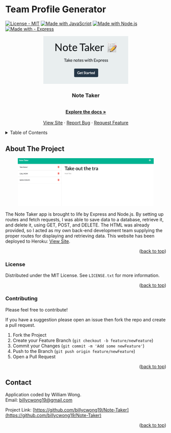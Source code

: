 <div id="top"></div>
<!-- readme has snippets from https://github.com/othneildrew/Best-README-Template -->
<!-- badges are by the wonderful https://michaelcurrin.github.io/badge-generator/#/ -->

# Team Profile Generator
<a id="top" href="#license"><img src="https://img.shields.io/badge/License-MIT-2ea44f" alt="License - MIT"></a>
[![Made with JavaScript](https://img.shields.io/badge/Made_with-JavaScript-blue?logo=javascript&logoColor=white)](https://www.javascript.com/ "Go to JavaScript homepage")
[![Made with Node.js](https://img.shields.io/badge/Node.js->=12-blue?logo=node.js&logoColor=white)](https://nodejs.org "Go to Node.js homepage")
[![Made with - Express](https://img.shields.io/badge/Made_with-Express-2ea44f?logo=%23000000)](https://expressjs.com)


<div align="center">
    <img src="images/notetaker.png" alt="Logo" height="150">
  <p align="center">
    <h3>Note Taker</h3>
    <br />
    <a href="https://github.com/billycwong19/Note-Taker"><strong>Explore the docs »</strong></a>
    <br />
    <br />
    <a href="https://note-taker-thing.herokuapp.com">View Site</a>
    ·
    <a href="https://github.com/billycwong19/Note-Taker/issues">Report Bug</a>
    ·
    <a href="https://github.com/billycwong19/Note-Taker/issues">Request Feature</a>
  </p>
</div>

<details>
  <summary>Table of Contents</summary>
  <ol>
    <li>
      <a href="#about-the-project">About The Project</a>
    </li>
      <ul>
        <li><a href="#license">License</a></li>
        <li><a href="#contributing">Contributing</a></li>
        <li><a href="#contact">Contact</a></li>
      </ul>
    </li>
  </ol>
</details>

## About The Project
<div align="center">
    <img src="images/nottaker_screenshot.png" alt="Logo" height="150">
</div>

<p>The Note Taker app is brought to life by Express and Node.js. By setting up routes and fetch requests, I was able to save data to a database, retrieve it, and delete it, using GET, POST, and DELETE. The HTML was already provided, so I acted as my own back-end development team supplying the proper routes for displaying and retrieving data. This website has been deployed to Heroku: <a href="https://note-taker-thing.herokuapp.com">View Site</a>.</p>


<p align="right">(<a href="#top">back to top</a>)</p>

### License

Distributed under the MIT License. See `LICENSE.txt` for more information.

<p align="right">(<a href="#top">back to top</a>)</p>

### Contributing

<p>Please feel free to contribute!</p>

If you have a suggestion please open an issue then fork the repo and create a pull request.
1. Fork the Project
2. Create your Feature Branch (`git checkout -b feature/newFeature`)
3. Commit your Changes (`git commit -m 'Add some newFeature'`)
4. Push to the Branch (`git push origin feature/newFeature`)
5. Open a Pull Request


<p align="right">(<a href="#top">back to top</a>)</p>

## Contact

Application coded by William Wong.
<br>
Email: billycwong19@gmail.com

Project Link: [https://github.com/billycwong19/Note-Taker](https://github.com/billycwong19/Note-Taker)

<p align="right">(<a href="#top">back to top</a>)</p>
